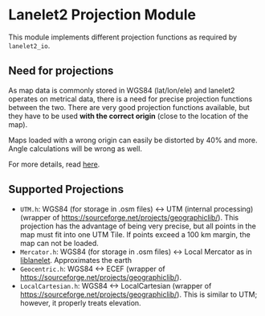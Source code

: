 # Lanelet2 Projection Module

This module implements different projection functions as required by `lanelet2_io`.

## Need for projections
As map data is commonly stored in WGS84 (lat/lon/ele) and lanelet2 operates on metrical data, there is a need for precise projection functions between the two. There are very good projection functions available, but they have to be used **with the correct origin** (close to the location of the map).

Maps loaded with a wrong origin can easily be distorted by 40% and more. Angle calculations will be wrong as well.

For more details, read [here](doc/Map_Projections_Coordinate_Systems.md).

## Supported Projections

- `UTM.h`: WGS84 (for storage in .osm files) <-> UTM (internal processing) (wrapper of https://sourceforge.net/projects/geographiclib/). This projection has the advantage of being very precise, but all points in the map must fit into one UTM Tile. If points exceed a 100 km margin, the map can not be loaded.
- `Mercator.h`: WGS84 (for storage in .osm files) <-> Local Mercator as in [liblanelet](https://github.com/phbender/liblanelet/blob/master/Commons/mercator.hpp). Approximates the earth
- `Geocentric.h`: WGS84 <-> ECEF (wrapper of https://sourceforge.net/projects/geographiclib/).
- `LocalCartesian.h`: WGS84 <-> LocalCartesian (wrapper of https://sourceforge.net/projects/geographiclib/). This is similar to UTM; however, it properly treats elevation.
